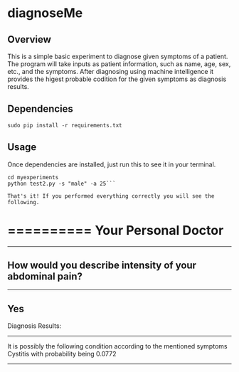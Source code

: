# diagnoseMe

## Overview

This is a simple basic experiment to diagnose given symptoms of a patient. 
The program will take inputs as patient information, such as name, age, sex, etc., and the symptoms. After diagnosing using machine intelligence it provides the higest probable codition for the given symptoms as diagnosis results. 

## Dependencies

```sudo pip install -r requirements.txt```

## Usage

Once dependencies are installed, just run this to see it in your terminal. 

```
cd myexperiments
python test2.py -s "male" -a 25```

That's it! If you performed everything correctly you will see the following.

```
==========
Your Personal Doctor
==========
--------
How would you describe intensity of your abdominal pain?
--------
--------
Yes
--------


Diagnosis Results:
********
It is possibly the following condition according to the mentioned symptoms
Cystitis with probability being 0.0772
********

 ```
